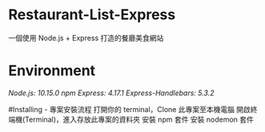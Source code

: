 # Restaurant-List-Express
一個使用 Node.js + Express 打造的餐廳美食網站

# Environment
_Node.js: 10.15.0_
_npm_
_Express: 4.17.1_
_Express-Handlebars: 5.3.2_

#Installing - 專案安裝流程
打開你的 terminal，Clone 此專案至本機電腦
開啟終端機(Terminal)，進入存放此專案的資料夾
安裝 npm 套件
安裝 nodemon 套件
